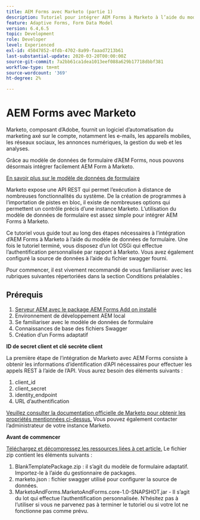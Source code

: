 ```yaml
---
title: AEM Forms avec Marketo (partie 1)
description: Tutoriel pour intégrer AEM Forms à Marketo à l’aide du modèle de données de formulaire AEM Forms.
feature: Adaptive Forms, Form Data Model
version: 6.4,6.5
topic: Development
role: Developer
level: Experienced
exl-id: 45047852-4fdb-4702-8a99-faaad7213b61
last-substantial-update: 2020-03-20T00:00:00Z
source-git-commit: 7a2bb61ca1dea1013eef088a629b17718dbbf381
workflow-type: tm+mt
source-wordcount: '369'
ht-degree: 2%

---
```


# AEM Forms avec Marketo

Marketo, composant d’Adobe, fournit un logiciel d’automatisation du marketing axé sur le compte, notamment les e-mails, les appareils mobiles, les réseaux sociaux, les annonces numériques, la gestion du web et les analyses.

Grâce au modèle de données de formulaire d’AEM Forms, nous pouvons désormais intégrer facilement AEM Form à Marketo.

[En savoir plus sur le modèle de données de formulaire](https://helpx.adobe.com/fr/experience-manager/6-5/forms/using/data-integration.html)

Marketo expose une API REST qui permet l’exécution à distance de nombreuses fonctionnalités du système. De la création de programmes à l’importation de pistes en bloc, il existe de nombreuses options qui permettent un contrôle précis d’une instance Marketo. L’utilisation du modèle de données de formulaire est assez simple pour intégrer AEM Forms à Marketo.

Ce tutoriel vous guide tout au long des étapes nécessaires à l’intégration d’AEM Forms à Marketo à l’aide du modèle de données de formulaire. Une fois le tutoriel terminé, vous disposez d’un lot OSGi qui effectue l’authentification personnalisée par rapport à Marketo. Vous avez également configuré la source de données à l’aide du fichier swagger fourni.

Pour commencer, il est vivement recommandé de vous familiariser avec les rubriques suivantes répertoriées dans la section Conditions préalables .

## Prérequis

1. [Serveur AEM avec le package AEM Forms Add on installé](/help/forms/adaptive-forms/installing-aem-form-on-windows-tutorial-use.md)
1. Environnement de développement AEM local
1. Se familiariser avec le modèle de données de formulaire
1. Connaissances de base des fichiers Swagger
1. Création d’un Forms adaptatif

**ID de secret client et clé secrète client**

La première étape de l’intégration de Marketo avec AEM Forms consiste à obtenir les informations d’identification d’API nécessaires pour effectuer les appels REST à l’aide de l’API. Vous aurez besoin des éléments suivants :

1. client_id
1. client_secret
1. identity_endpoint
1. URL d’authentification

[Veuillez consulter la documentation officielle de Marketo pour obtenir les propriétés mentionnées ci-dessus.](https://developers.marketo.com/rest-api/) Vous pouvez également contacter l’administrateur de votre instance Marketo.

**Avant de commencer**

[Téléchargez et décompressez les ressources liées à cet article.](assets/aemformsandmarketo.zip) Le fichier zip contient les éléments suivants :

1. BlankTemplatePackage.zip : il s’agit du modèle de formulaire adaptatif. Importez-le à l’aide du gestionnaire de packages.
1. marketo.json : fichier swagger utilisé pour configurer la source de données.
1. MarketoAndForms.MarketoAndForms.core-1.0-SNAPSHOT.jar - Il s’agit du lot qui effectue l’authentification personnalisée. N’hésitez pas à l’utiliser si vous ne parvenez pas à terminer le tutoriel ou si votre lot ne fonctionne pas comme prévu.
